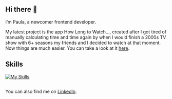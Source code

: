 ## Hi there 👋

I’m Paula, a newcomer frontend developer.

My latest project is the app How Long to Watch…, created after I got tired of manually calculating time and time again by when I would finish a 2000s TV show with 6+ seasons my friends and I decided to watch at that moment. Now things are much easier. You can take a look at it [here](https://github.com/alcantara-paula). 


## Skills

[![My Skills](https://skillicons.dev/icons?i=html,css,js,bootstrap,figma)](https://skillicons.dev)


##

You can also find me on [LinkedIn](www.linkedin.com/in/alcantara-paula).


<!--
**alcantara-paula/alcantara-paula** is a ✨ _special_ ✨ repository because its `README.md` (this file) appears on your GitHub profile.

Here are some ideas to get you started:

- 🔭 I’m currently working on ...
- 🌱 I’m currently learning ...
- 👯 I’m looking to collaborate on ...
- 🤔 I’m looking for help with ...
- 💬 Ask me about ...
- 📫 How to reach me: ...
- 😄 Pronouns: ...
- ⚡ Fun fact: ...
-->
